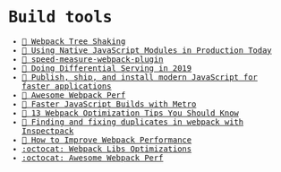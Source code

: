 <samp>

# Build tools

- [📝 Webpack Tree Shaking](https://webpack.js.org/guides/tree-shaking/#clarifying-tree-shaking-and-sideeffects)
- [📝 Using Native JavaScript Modules in Production Today](https://philipwalton.com/articles/using-native-javascript-modules-in-production-today)
- [📝 speed-measure-webpack-plugin](https://www.npmjs.com/package/speed-measure-webpack-plugin)
- [📝 Doing Differential Serving in 2019](https://calendar.perfplanet.com/2018/doing-differential-serving-in-2019)
- [📝 Publish, ship, and install modern JavaScript for faster applications](https://web.dev/publish-modern-javascript/)
- [📝 Awesome Webpack Perf](https://github.com/iamakulov/awesome-webpack-perf)
- [📝 Faster JavaScript Builds with Metro](https://medium.com/airbnb-engineering/faster-javascript-builds-with-metro-cfc46d617a1f)
- [📝 13 Webpack Optimization Tips You Should Know](https://medium.com/frontend-canteen/13-webpack-optimization-tips-you-should-know-668666f8c020)
- [📝 Finding and fixing duplicates in webpack with Inspectpack](https://formidable.com/blog/2018/finding-webpack-duplicates-with-inspectpack-plugin/)
- [📝 How to Improve Webpack Performance](https://medium.com/javascript-in-plain-english/how-to-improve-webpack-performance-7637db26fa5f)
- [:octocat: Webpack Libs Optimizations](https://github.com/GoogleChromeLabs/webpack-libs-optimizations)
- [:octocat: Awesome Webpack Perf](https://github.com/iamakulov/awesome-webpack-perf)

</samp>
